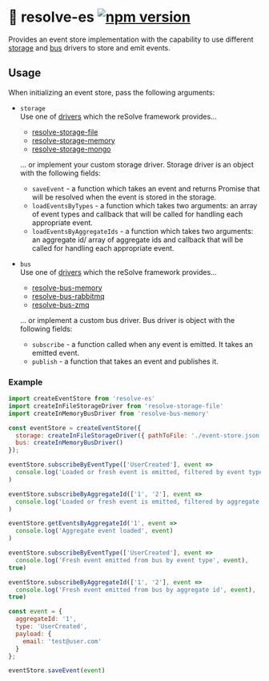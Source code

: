 # **🏣 resolve-es** [![npm version](https://badge.fury.io/js/resolve-es.svg)](https://badge.fury.io/js/resolve-es)

Provides an event store implementation with the capability to use different [storage](https://github.com/reimagined/resolve/tree/master/packages/storage-drivers) and [bus](https://github.com/reimagined/resolve/tree/master/packages/bus-drivers) drivers to store and emit events. 
## Usage
When initializing an event store, pass the following arguments:
* `storage`  
	Use one of  [drivers](https://github.com/reimagined/resolve/tree/master/packages/storage-drivers) which the reSolve framework provides...
	* [resolve-storage-file](https://github.com/reimagined/resolve/tree/master/packages/storage-drivers/resolve-storage-file)
	* [resolve-storage-memory](https://github.com/reimagined/resolve/tree/master/packages/storage-drivers/resolve-storage-memory)
	* [resolve-storage-mongo](https://github.com/reimagined/resolve/tree/master/packages/storage-drivers/resolve-storage-mongo)

	... or implement your custom storage driver. Storage driver is an object with the following fields:
	* `saveEvent` - a function which takes an event and returns Promise that will be resolved when the event is stored in the storage.
	* `loadEventsByTypes` - a function which takes two arguments: an array of event types  and  callback that will be called for handling each appropriate event. 
	* `loadEventsByAggregateIds` - a function which takes two arguments: an aggregate id/ array of aggregate ids and callback that will be called for handling each  appropriate event. 

* `bus`  
	Use one of [drivers](https://github.com/reimagined/resolve/tree/master/packages/bus-drivers) which the reSolve framework provides...
	* [resolve-bus-memory](https://github.com/reimagined/resolve/tree/master/packages/bus-drivers/resolve-bus-memory)
	* [resolve-bus-rabbitmq](https://github.com/reimagined/resolve/tree/master/packages/bus-drivers/resolve-bus-rabbitmq)
	* [resolve-bus-zmq](https://github.com/reimagined/resolve/tree/master/packages/bus-drivers/resolve-bus-zmq)

	... or implement a custom bus driver. Bus driver is object with the following fields:
	* `subscribe` - a function called when any event is emitted. It takes an emitted event.
	* `publish` - a function that takes an event and publishes it.

### Example
```js
import createEventStore from 'resolve-es'
import createInFileStorageDriver from 'resolve-storage-file'
import createInMemoryBusDriver from 'resolve-bus-memory'

const eventStore = createEventStore({
  storage: createInFileStorageDriver({ pathToFile: './event-store.json' }),
  bus: createInMemoryBusDriver()
});

eventStore.subscribeByEventType(['UserCreated'], event =>
  console.log('Loaded or fresh event is emitted, filtered by event type', event)
)

eventStore.subscribeByAggregateId(['1', '2'], event =>
  console.log('Loaded or fresh event is emitted, filtered by aggregate id', event)
)

eventStore.getEventsByAggregateId('1', event =>
  console.log('Aggregate event loaded', event)
)

eventStore.subscribeByEventType(['UserCreated'], event =>
  console.log('Fresh event emitted from bus by event type', event),
true)

eventStore.subscribeByAggregateId(['1', '2'], event =>
  console.log('Fresh event emitted from bus by aggregate id', event),
true)

const event = {
  aggregateId: '1',
  type: 'UserCreated',
  payload: {
    email: 'test@user.com'
  }
};

eventStore.saveEvent(event)
```
